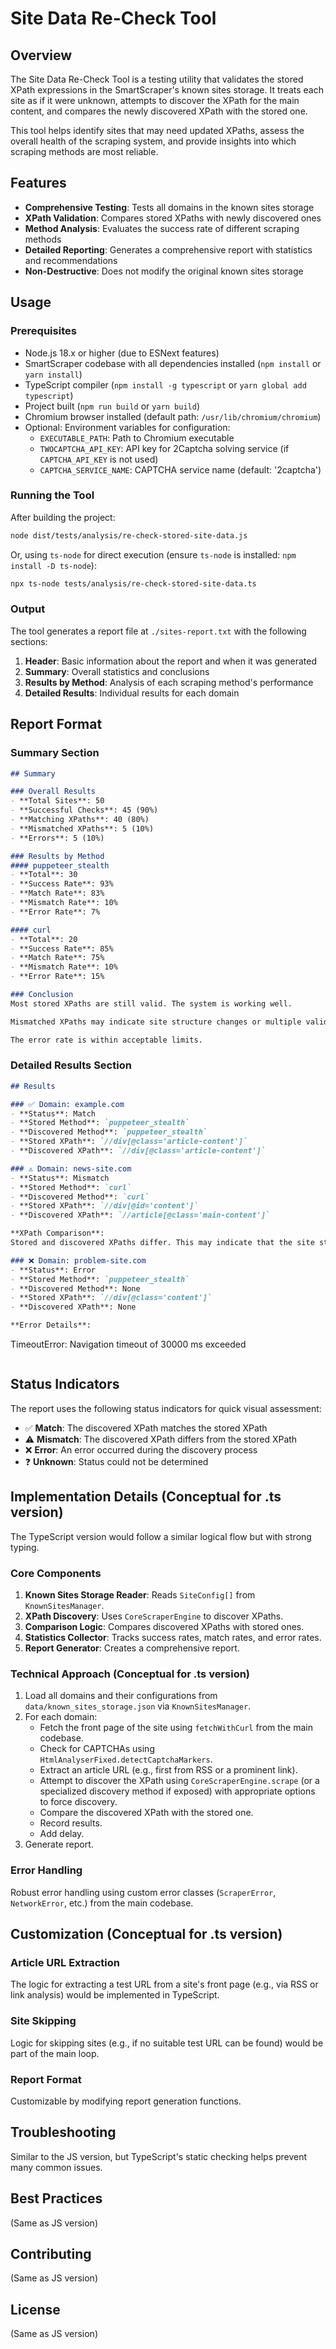 # Site Data Re-Check Tool

## Overview

The Site Data Re-Check Tool is a testing utility that validates the stored XPath expressions in the SmartScraper's known sites storage. It treats each site as if it were unknown, attempts to discover the XPath for the main content, and compares the newly discovered XPath with the stored one.

This tool helps identify sites that may need updated XPaths, assess the overall health of the scraping system, and provide insights into which scraping methods are most reliable.

## Features

- **Comprehensive Testing**: Tests all domains in the known sites storage
- **XPath Validation**: Compares stored XPaths with newly discovered ones
- **Method Analysis**: Evaluates the success rate of different scraping methods
- **Detailed Reporting**: Generates a comprehensive report with statistics and recommendations
- **Non-Destructive**: Does not modify the original known sites storage

## Usage

### Prerequisites

- Node.js 18.x or higher (due to ESNext features)
- SmartScraper codebase with all dependencies installed (`npm install` or `yarn install`)
- TypeScript compiler (`npm install -g typescript` or `yarn global add typescript`)
- Project built (`npm run build` or `yarn build`)
- Chromium browser installed (default path: `/usr/lib/chromium/chromium`)
- Optional: Environment variables for configuration:
  - `EXECUTABLE_PATH`: Path to Chromium executable
  - `TWOCAPTCHA_API_KEY`: API key for 2Captcha solving service (if `CAPTCHA_API_KEY` is not used)
  - `CAPTCHA_SERVICE_NAME`: CAPTCHA service name (default: '2captcha')

### Running the Tool

After building the project:
```bash
node dist/tests/analysis/re-check-stored-site-data.js 
```
Or, using `ts-node` for direct execution (ensure `ts-node` is installed: `npm install -D ts-node`):
```bash
npx ts-node tests/analysis/re-check-stored-site-data.ts
```

### Output

The tool generates a report file at `./sites-report.txt` with the following sections:

1. **Header**: Basic information about the report and when it was generated
2. **Summary**: Overall statistics and conclusions
3. **Results by Method**: Analysis of each scraping method's performance
4. **Detailed Results**: Individual results for each domain

## Report Format

### Summary Section

```markdown
## Summary

### Overall Results
- **Total Sites**: 50
- **Successful Checks**: 45 (90%)
- **Matching XPaths**: 40 (80%)
- **Mismatched XPaths**: 5 (10%)
- **Errors**: 5 (10%)

### Results by Method
#### puppeteer_stealth
- **Total**: 30
- **Success Rate**: 93%
- **Match Rate**: 83%
- **Mismatch Rate**: 10%
- **Error Rate**: 7%

#### curl
- **Total**: 20
- **Success Rate**: 85%
- **Match Rate**: 75%
- **Mismatch Rate**: 10%
- **Error Rate**: 15%

### Conclusion
Most stored XPaths are still valid. The system is working well.

Mismatched XPaths may indicate site structure changes or multiple valid XPaths for the same content.

The error rate is within acceptable limits.
```

### Detailed Results Section

```markdown
## Results

### ✅ Domain: example.com
- **Status**: Match
- **Stored Method**: `puppeteer_stealth`
- **Discovered Method**: `puppeteer_stealth`
- **Stored XPath**: `//div[@class='article-content']`
- **Discovered XPath**: `//div[@class='article-content']`

### ⚠️ Domain: news-site.com
- **Status**: Mismatch
- **Stored Method**: `curl`
- **Discovered Method**: `curl`
- **Stored XPath**: `//div[@id='content']`
- **Discovered XPath**: `//article[@class='main-content']`

**XPath Comparison**:
Stored and discovered XPaths differ. This may indicate that the site structure has changed or that multiple valid XPaths exist.

### ❌ Domain: problem-site.com
- **Status**: Error
- **Stored Method**: `puppeteer_stealth`
- **Discovered Method**: None
- **Stored XPath**: `//div[@class='content']`
- **Discovered XPath**: None

**Error Details**:
```
TimeoutError: Navigation timeout of 30000 ms exceeded
```
```

## Status Indicators

The report uses the following status indicators for quick visual assessment:

- ✅ **Match**: The discovered XPath matches the stored XPath
- ⚠️ **Mismatch**: The discovered XPath differs from the stored XPath
- ❌ **Error**: An error occurred during the discovery process
- ❓ **Unknown**: Status could not be determined

## Implementation Details (Conceptual for .ts version)

The TypeScript version would follow a similar logical flow but with strong typing.

### Core Components

1. **Known Sites Storage Reader**: Reads `SiteConfig[]` from `KnownSitesManager`.
2. **XPath Discovery**: Uses `CoreScraperEngine` to discover XPaths.
3. **Comparison Logic**: Compares discovered XPaths with stored ones.
4. **Statistics Collector**: Tracks success rates, match rates, and error rates.
5. **Report Generator**: Creates a comprehensive report.

### Technical Approach (Conceptual for .ts version)

1. Load all domains and their configurations from `data/known_sites_storage.json` via `KnownSitesManager`.
2. For each domain:
   - Fetch the front page of the site using `fetchWithCurl` from the main codebase.
   - Check for CAPTCHAs using `HtmlAnalyserFixed.detectCaptchaMarkers`.
   - Extract an article URL (e.g., first from RSS or a prominent link).
   - Attempt to discover the XPath using `CoreScraperEngine.scrape` (or a specialized discovery method if exposed) with appropriate options to force discovery.
   - Compare the discovered XPath with the stored one.
   - Record results.
   - Add delay.
3. Generate report.

### Error Handling

Robust error handling using custom error classes (`ScraperError`, `NetworkError`, etc.) from the main codebase.

## Customization (Conceptual for .ts version)

### Article URL Extraction

The logic for extracting a test URL from a site's front page (e.g., via RSS or link analysis) would be implemented in TypeScript.

### Site Skipping

Logic for skipping sites (e.g., if no suitable test URL can be found) would be part of the main loop.

### Report Format

Customizable by modifying report generation functions.

## Troubleshooting

Similar to the JS version, but TypeScript's static checking helps prevent many common issues.

## Best Practices

(Same as JS version)

## Contributing

(Same as JS version)

## License

(Same as JS version)
